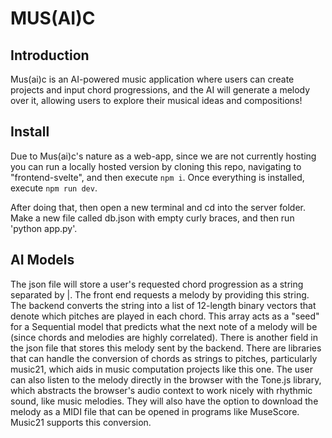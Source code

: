 # MUS(AI)C

## Introduction

Mus(ai)c is an AI-powered music application where users can create projects and input chord progressions, and the AI will generate a melody over it, allowing users to explore their musical ideas and compositions!

## Install

Due to Mus(ai)c's nature as a web-app, since we are not currently hosting you can run a locally hosted version by cloning this repo, navigating to "frontend-svelte", and then execute `npm i`. Once everything is installed, execute `npm run dev`.

After doing that, then open a new terminal and cd into the server folder. Make a new file called db.json with empty curly braces, and then run 'python app.py'.

<!-- ## Configuration (?) -->

<!-- ## Data Sets (?) -->

## AI Models

The json file will store a user's requested chord progression as a string separated by |. The front end requests a melody by providing this string. The backend converts the string into a list of 12-length binary vectors that denote which pitches are played in each chord. This array acts as a "seed" for a Sequential model that predicts what the next note of a melody will be (since chords and melodies are highly correlated). There is another field in the json file that stores this melody sent by the backend.
There are libraries that can handle the conversion of chords as strings to pitches, particularly music21, which aids in music computation projects like this one.
The user can also listen to the melody directly in the browser with the Tone.js library, which abstracts the browser's audio context to work nicely with rhythmic sound, like music melodies. They will also have the option to download the melody as a MIDI file that can be opened in programs like MuseScore. Music21 supports this conversion.
